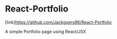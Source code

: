 # React-Portfolio

[link]https://github.com/Jackgoers96/React-Portfolio

A simple Portfolio page using React/JSX

